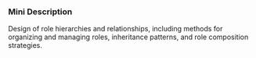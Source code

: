 ### Mini Description

Design of role hierarchies and relationships, including methods for organizing and managing roles, inheritance patterns, and role composition strategies.
